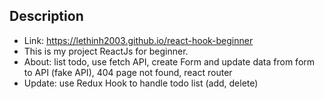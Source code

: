 ## Description

- Link: https://lethinh2003.github.io/react-hook-beginner
- This is my project ReactJs for beginner.
- About: list todo, use fetch API, create Form and update data from form to API (fake API), 404 page not found, react router
- Update: use Redux Hook to handle todo list (add, delete)
